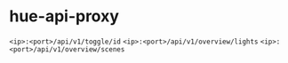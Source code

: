# hue-api-proxy

`<ip>:<port>/api/v1/toggle/id`
`<ip>:<port>/api/v1/overview/lights`
`<ip>:<port>/api/v1/overview/scenes`